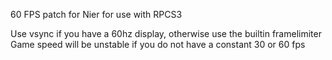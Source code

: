 60 FPS patch for Nier for use with RPCS3

Use vsync if you have a 60hz display, otherwise use the builtin framelimiter
Game speed will be unstable if you do not have a constant 30 or 60 fps

